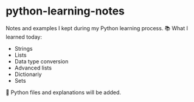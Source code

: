# python-learning-notes
Notes and examples I kept during my Python learning process.
📚 What I learned today:
- Strings
- Lists
- Data type conversion
- Advanced lists
- Dictionariy
- Sets

📌 Python files and explanations will be added.
